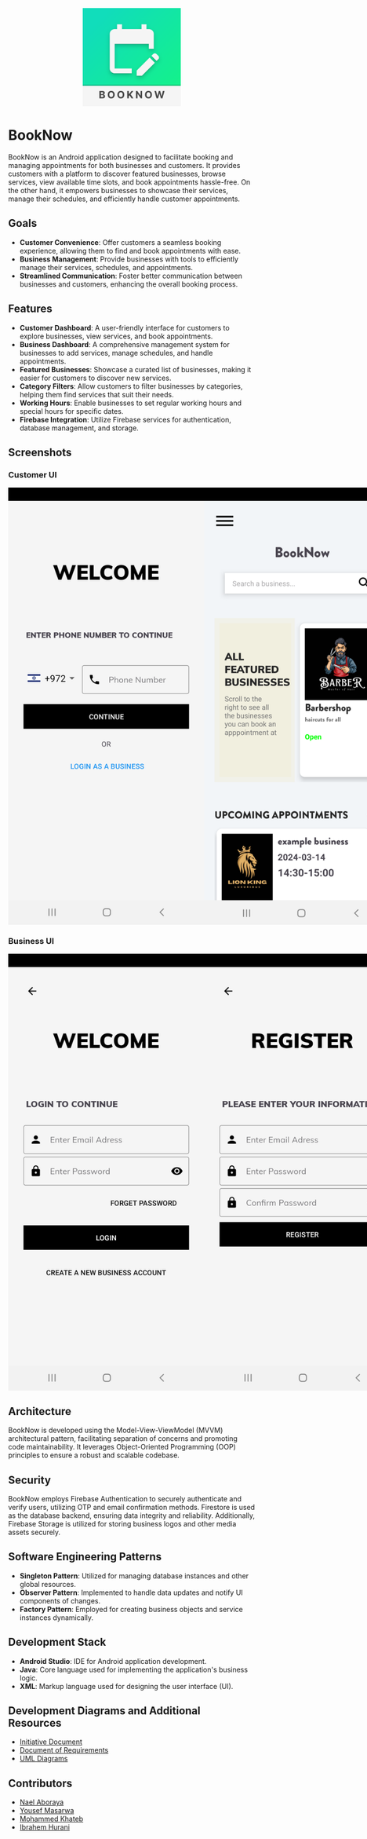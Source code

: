 <div style="text-align:center;">
    <img src="ScreenShots/logo.png" alt="BookNow Logo" style="width: 200px;"/>
</div>

# BookNow

BookNow is an Android application designed to facilitate booking and managing appointments for both businesses and customers. It provides customers with a platform to discover featured businesses, browse services, view available time slots, and book appointments hassle-free. On the other hand, it empowers businesses to showcase their services, manage their schedules, and efficiently handle customer appointments.

## Goals

- **Customer Convenience**: Offer customers a seamless booking experience, allowing them to find and book appointments with ease.
- **Business Management**: Provide businesses with tools to efficiently manage their services, schedules, and appointments.
- **Streamlined Communication**: Foster better communication between businesses and customers, enhancing the overall booking process.

## Features

- **Customer Dashboard**: A user-friendly interface for customers to explore businesses, view services, and book appointments.
- **Business Dashboard**: A comprehensive management system for businesses to add services, manage schedules, and handle appointments.
- **Featured Businesses**: Showcase a curated list of businesses, making it easier for customers to discover new services.
- **Category Filters**: Allow customers to filter businesses by categories, helping them find services that suit their needs.
- **Working Hours**: Enable businesses to set regular working hours and special hours for specific dates.
- **Firebase Integration**: Utilize Firebase services for authentication, database management, and storage.

## Screenshots

### Customer UI
<div style="display: flex; justify-content: space-around;">
    <img src="ScreenShots/customerScreenShots/Customer_Login.png" alt="Customer Login" width="400"/>
    <img src="ScreenShots/customerScreenShots/C_Dashboard1.png" alt="Booking Dashboard" width="400"/>
    <img src="ScreenShots/customerScreenShots/C_Dashboard2.png" alt="Customer Dashboard" width="400"/>
    <img src="ScreenShots/customerScreenShots/C_Dashboard3.png" alt="Booking Dashboard" width="400"/>
    <img src="ScreenShots/customerScreenShots/C_Dashboard4.png" alt="Booking Dashboard" width="400"/>
    <img src="ScreenShots/customerScreenShots/C_Dashboard5.png" alt="Booking Dashboard" width="400"/>
    <img src="ScreenShots/customerScreenShots/C_Dashboard6.png" alt="Booking Dashboard" width="400"/>
    <img src="ScreenShots/customerScreenShots/C_Dashboard7.png" alt="Booking Dashboard" width="400"/>
    <img src="ScreenShots/customerScreenShots/C_Dashboard8.png" alt="Booking Dashboard" width="400"/>
    <img src="ScreenShots/customerScreenShots/C_Dashboard9.png" alt="Booking Dashboard" width="400"/>
    <img src="ScreenShots/customerScreenShots/C_Dashboard10.png" alt="Booking Dashboard" width="400"/>
</div>


### Business UI
<div style="display: flex; justify-content: space-around;">
    <img src="ScreenShots/businessScreenShots/Business_Login.png" alt="Business Dashboard" width="400"/>
    <img src="ScreenShots/businessScreenShots/Business_Register.png" alt="Business Dashboard" width="400"/>
    <img src="ScreenShots/businessScreenShots/B_Dashboard1.png" alt="Business Dashboard" width="400"/>
    <img src="ScreenShots/businessScreenShots/B_Dashboard2.png" alt="Business Dashboard" width="400"/>
    <img src="ScreenShots/businessScreenShots/B_Dashboard3.png" alt="Business Dashboard" width="400"/>
    <img src="ScreenShots/businessScreenShots/B_Dashboard4.png" alt="Business Dashboard" width="400"/>
    <img src="ScreenShots/businessScreenShots/B_Dashboard5.png" alt="Business Dashboard" width="400"/>
    
</div>

## Architecture

BookNow is developed using the Model-View-ViewModel (MVVM) architectural pattern, facilitating separation of concerns and promoting code maintainability. It leverages Object-Oriented Programming (OOP) principles to ensure a robust and scalable codebase.

## Security

BookNow employs Firebase Authentication to securely authenticate and verify users, utilizing OTP and email confirmation methods. Firestore is used as the database backend, ensuring data integrity and reliability. Additionally, Firebase Storage is utilized for storing business logos and other media assets securely.

## Software Engineering Patterns

- **Singleton Pattern**: Utilized for managing database instances and other global resources.
- **Observer Pattern**: Implemented to handle data updates and notify UI components of changes.
- **Factory Pattern**: Employed for creating business objects and service instances dynamically.

## Development Stack

- **Android Studio**: IDE for Android application development.
- **Java**: Core language used for implementing the application's business logic.
- **XML**: Markup language used for designing the user interface (UI).

## Development Diagrams and Additional Resources

- [Initiative Document](development_documents/Initiative_document.pdf)
- [Document of Requirements](development_documents/Document_of_requirements.pdf)
- [UML Diagrams](development_documents/UML_diagrams.pdf)



## Contributors

- [Nael Aboraya](https://github.com/naelaboraya)
- [Yousef Masarwa](https://github.com/yousefmasarwa)
- [Mohammed Khateb](https://github.com/khatebMo)
- [Ibrahem Hurani](https://github.com/IbrahemHurani)
